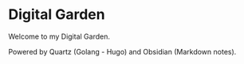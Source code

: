 # Digital Garden
Welcome to my Digital Garden.

Powered by Quartz (Golang - Hugo) and Obsidian (Markdown notes).
